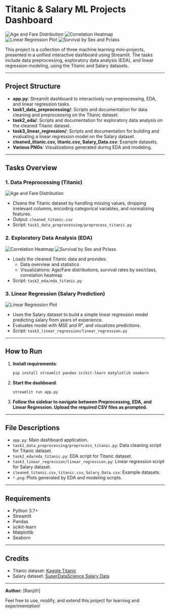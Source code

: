 # Titanic & Salary ML Projects Dashboard

![Age and Fare Distribution](age_fare_distribution.png)
![Correlation Heatmap](correlation_heatmap.png)
![Linear Regression Plot](linear_regression_plot.png)
![Survival by Sex and Pclass](survival_by_sex_pclass.png)

This project is a collection of three machine learning mini-projects, presented in a unified interactive dashboard using Streamlit. The tasks include data preprocessing, exploratory data analysis (EDA), and linear regression modeling, using the Titanic and Salary datasets.

---

## Project Structure

- **app.py**: Streamlit dashboard to interactively run preprocessing, EDA, and linear regression tasks.
- **task1_data_preprocessing/**: Scripts and documentation for data cleaning and preprocessing on the Titanic dataset.
- **task2_eda/**: Scripts and documentation for exploratory data analysis on the cleaned Titanic dataset.
- **task3_linear_regression/**: Scripts and documentation for building and evaluating a linear regression model on the Salary dataset.
- **cleaned_titanic.csv, titanic.csv, Salary_Data.csv**: Example datasets.
- **Various PNGs**: Visualizations generated during EDA and modeling.

---

## Tasks Overview

### 1. Data Preprocessing (Titanic)
![Age and Fare Distribution](age_fare_distribution.png)
- Cleans the Titanic dataset by handling missing values, dropping irrelevant columns, encoding categorical variables, and normalizing features.
- Output: `cleaned_titanic.csv`
- Script: `task1_data_preprocessing/preprocess_titanic.py`

### 2. Exploratory Data Analysis (EDA)
![Correlation Heatmap](correlation_heatmap.png)
![Survival by Sex and Pclass](survival_by_sex_pclass.png)
- Loads the cleaned Titanic data and provides:
  - Data overview and statistics
  - Visualizations: Age/Fare distributions, survival rates by sex/class, correlation heatmap
- Script: `task2_eda/eda_titanic.py`

### 3. Linear Regression (Salary Prediction)
![Linear Regression Plot](linear_regression_plot.png)
- Uses the Salary dataset to build a simple linear regression model predicting salary from years of experience.
- Evaluates model with MSE and R², and visualizes predictions.
- Script: `task3_linear_regression/linear_regression.py`

---

## How to Run

1. **Install requirements**:
   ```bash
   pip install streamlit pandas scikit-learn matplotlib seaborn
   ```
2. **Start the dashboard**:
   ```bash
   streamlit run app.py
   ```
3. **Follow the sidebar to navigate between Preprocessing, EDA, and Linear Regression. Upload the required CSV files as prompted.**

---

## File Descriptions

- `app.py`: Main dashboard application.
- `task1_data_preprocessing/preprocess_titanic.py`: Data cleaning script for Titanic dataset.
- `task2_eda/eda_titanic.py`: EDA script for Titanic dataset.
- `task3_linear_regression/linear_regression.py`: Linear regression script for Salary dataset.
- `cleaned_titanic.csv`, `titanic.csv`, `Salary_Data.csv`: Example datasets.
- `*.png`: Plots generated by EDA and modeling scripts.

---

## Requirements

- Python 3.7+
- Streamlit
- Pandas
- scikit-learn
- Matplotlib
- Seaborn

---

## Credits

- Titanic dataset: [Kaggle Titanic](https://www.kaggle.com/c/titanic/data)
- Salary dataset: [SuperDataScience Salary Data](https://www.superdatascience.com/pages/machine-learning)

---

**Author:** [Ranjith]

Feel free to use, modify, and extend this project for learning and experimentation!

